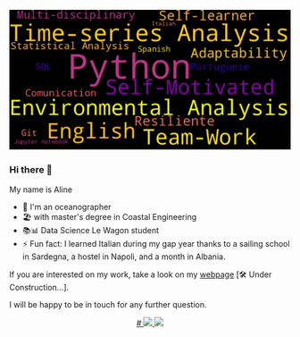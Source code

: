 <kbd> <img src="https://github.com/alinedefreitasocn/wordcloud/blob/main/github.png" /> </kbd>

### Hi there 👋
My name is Aline

- 🌊 I'm an oceanographer
- 🏖️ with master's degree in Coastal Engineering
- 📚📊 Data Science Le Wagon student 
- ⚡ Fun fact: I learned Italian during my gap year thanks to a sailing school in Sardegna, a hostel in Napoli, and a month in Albania.


If you are interested on my work, take a look on my [webpage](https://alinedefreitasocn.github.io/) [🛠️ Under Construction...]. 


I will be happy to be in touch for any further question.



<div align="center">
  <a href="https://github.com/alinedefreitasocn">
    # <img height="180em" src="https://github-readme-stats.vercel.app/api?username=alinedefreitasocn&show_icons=true&theme=dracula&include_all_commits=true&count_private=true"/>
  <img height="180em" src="https://github-readme-stats.vercel.app/api/top-langs/?username=alinedefreitasocn&layout=compact&langs_count=7&theme=dracula"/>
</div>



<!--
**alinedefreitasocn/alinedefreitasocn** is a ✨ _special_ ✨ repository because its `README.md` (this file) appears on your GitHub profile.

Here are some ideas to get you started:

- 🔭 I’m currently working on ...
- 🌱 I’m currently learning ...
- 👯 I’m looking to collaborate on ...
- 🤔 I’m looking for help with ...
- 💬 Ask me about ...
- 📫 How to reach me: ...
- 😄 Pronouns: ...
- ⚡ Fun fact: ...
-->
